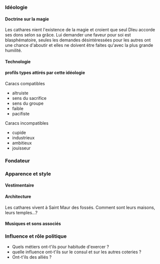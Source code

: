 ### Idéologie

#### Doctrine sur la magie
Les cathares nient l'existence de la magie et croient que seul DIeu accorde ses dons selon sa grâce. Lui demander une faveur pour soi est blasphématoire, seules les demandes désintéressées pour les autres ont une chance d'aboutir et elles ne doivent être faites qu'avec la plus grande humilité.

#### Technologie

#### profils types attirés par cette idéologie
Caracs compatibles
* altruiste
* sens du sacrifice
* sens du groupe
* faible
* pacifiste

Caracs incompatibles
* cupide
* industrieux
* ambitieux
* jouisseur

### Fondateur


### Apparence et style

#### Vestimentaire

#### Architecture
Les cathares vivent à Saint Maur des fossés.
Comment sont leurs maisons, leurs temples...?

#### Musiques et sons associés

### Influence et rôle politique

 * Quels métiers ont-t'ils pour habitude d'exercer ? 
 * quelle influence ont-t'ils sur le consul et sur les autres coteries ?
 * Ont-t'ils des alliés ?
